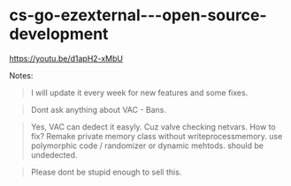 # cs-go-ezexternal---open-source-development
https://youtu.be/d1apH2-xMbU


Notes:
> I will update it every week for new features and some fixes. 

> Dont ask anything about VAC - Bans.

> Yes, VAC can dedect it easyly. Cuz valve checking netvars.
How to fix? Remake private memory class without writeprocessmemory. use polymorphic code / randomizer or dynamic mehtods. should be undedected.

> Please dont be stupid enough to sell this.
